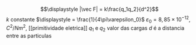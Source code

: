 $$\displaystyle |\vec F| = k\frac{q_1q_2}{d^2}$$ $k$ constante $\displaystyle = \frac{1}{4\pi\varepsilon_0}$
$\varepsilon_0 =8,85 \times 10^{-12},  C^2 / Nm^2$, [[primitividade eletrica]]
$q_1$ e $q_2$ valor das cargas
$d$ é a distancia entre as particulas 




